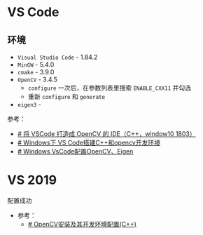 
# VS Code
## 环境

- `Visual Studio Code` - 1.84.2
- `MinGW` - 5.4.0
- `cmake` - 3.9.0
- `OpenCV` - 3.4.5
  - `configure` 一次后，在参数列表里搜索 `ENABLE_CXX11` 并勾选
  - 重新 `configure` 和 `generate`
- `eigen3` - 



参考：
- [# 将 VSCode 打造成 OpenCV 的 IDE（C++，window10 1803）](https://blog.csdn.net/zhaiax672/article/details/88971248)
- [# Windows下 VS Code搭建C++和opencv开发环境](https://blog.csdn.net/qq_37120369/article/details/103906108?utm_medium=distribute.pc_relevant.none-task-blog-2%7Edefault%7EBlogCommendFromMachineLearnPai2%7Edefault-1.control&depth_1-utm_source=distribute.pc_relevant.none-task-blog-2%7Edefault%7EBlogCommendFromMachineLearnPai2%7Edefault-1.control)
- [# Windows VsCode配置OpenCV、Eigen](https://www.cnblogs.com/Janspiry/p/16046691.html#gallery-8)


# VS 2019

配置成功

- 参考：
	- [# OpenCV安装及其开发环境配置(C++)](https://blog.csdn.net/m0_61897853/article/details/122609454)